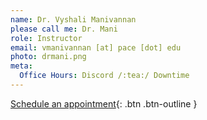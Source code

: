 ```yaml
---
name: Dr. Vyshali Manivannan
please call me: Dr. Mani
role: Instructor
email: vmanivannan [at] pace [dot] edu
photo: drmani.png
meta:
  Office Hours: Discord /:tea:/ Downtime
---
```


[Schedule an appointment](https://zcal.co/drmani){: .btn .btn-outline }